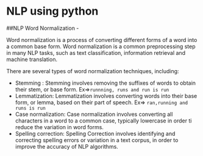 # NLP using python

##NLP Word Normalization -

Word normalization is a process of converting different forms of a word into a common base form.
Word normalization is a common preprocessing step in many NLP tasks, such as text classification, information retrieval and machine translation.

There are several types of word normalization techniques, including:

- Stemming : Stemming involves removing the suffixes of words to obtain their stem, or base form. Ex=>`runnning, runs and run is run`
- Lemmatization: Lemmatization involves converting words into their base form, or lemma, based on their part of speech. Ex=> `ran,running and runs is run` 
- Case normalization: Case normalization involves converting all characters in a word to a common case, typically lowercase in order ti reduce the variation in word forms.
- Spelling correction: Spelling Correction involves identifying and correcting spelling errors or variation in a text corpus, in order to improve the accuracy of NLP algorithms. 